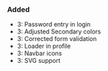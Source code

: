 ### Added

- 3: Password entry in login
- 3: Adjusted Secondary colors
- 3: Corrected form validation
- 3: Loader in profile
- 3: Navbar icons
- 3: SVG support